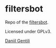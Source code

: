 # filtersbot

Repo of the [filtersbot](https://telegram.me/cowsaysbot).

Licensed under GPLv3.

[Daniil Gentili](https://daniil.it)
